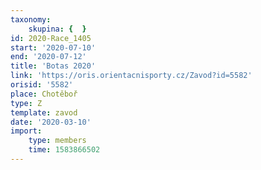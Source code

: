 ```yaml
---
taxonomy:
    skupina: {  }
id: 2020-Race_1405
start: '2020-07-10'
end: '2020-07-12'
title: 'Botas 2020'
link: 'https://oris.orientacnisporty.cz/Zavod?id=5582'
orisid: '5582'
place: Chotěboř
type: Z
template: zavod
date: '2020-03-10'
import:
    type: members
    time: 1583866502
---
```


